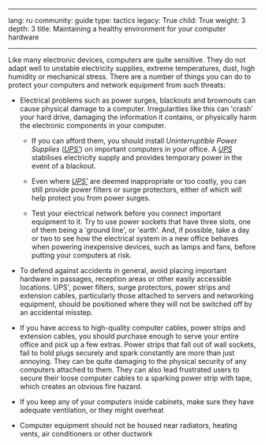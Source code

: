 

---

lang: ru
community: guide
type: tactics
legacy: True
child: True
weight: 3
depth: 3
title: Maintaining a healthy environment for your computer hardware

---

Like many electronic devices, computers are quite sensitive. They do
not adapt well to unstable electricity supplies, extreme temperatures, dust,
high humidity or mechanical stress. There are a number of things you
can do to protect your computers and network equipment from such
threats:

- Electrical problems such as power surges, blackouts and brownouts
	can cause physical damage to a computer. Irregularities like this can 'crash' your hard drive, damaging the information it contains,
	or physically harm the electronic components in your computer.
	
	- If you can afford them, you should install *Uninterruptible
		Power Supplies* ([*UPS'*](/en/glossary#UPS)) on important computers in your office. A [*UPS*](/en/glossary#UPS) stabilises electricity supply and provides temporary power in the event of a blackout.
		
	- Even where [*UPS'*](/en/glossary#UPS) are deemed inappropriate or too costly, you
		can still provide power filters or surge protectors, either of
		which will help protect you from power surges.
		
	- Test your electrical network before you connect important
		equipment to it. Try to use power sockets that have three slots,
		one of them being a 'ground line', or 'earth'. And, if possible, take a day or two to
		see how the electrical system in a new office behaves when powering inexpensive
		devices, such as lamps and fans, before putting your computers at risk.
		
- To defend against accidents in general, avoid
	placing important hardware in passages, reception areas or other easily
	accessible locations. UPS', power filters, surge protectors, power
	strips and extension cables, particularly those attached to servers and
	networking equipment, should be positioned where they will not be
	switched off by an accidental misstep.
	
- If you have access to high-quality computer cables, power
	strips and extension cables, you should purchase enough to serve your
	entire office and pick up a few extras. Power strips that fall out
	of wall sockets, fail to hold plugs securely and spark constantly are
	more than just annoying. They can be quite damaging to the physical
	security of any computers attached to them. They can also lead frustrated users to secure their loose computer cables to a sparking
	power strip with tape, which creates an obvious fire hazard.
	
- If you keep any of your computers inside cabinets, make sure they have adequate ventilation, or they might overheat
- Computer equipment should not be housed near radiators, heating vents, air conditioners or other ductwork
	


